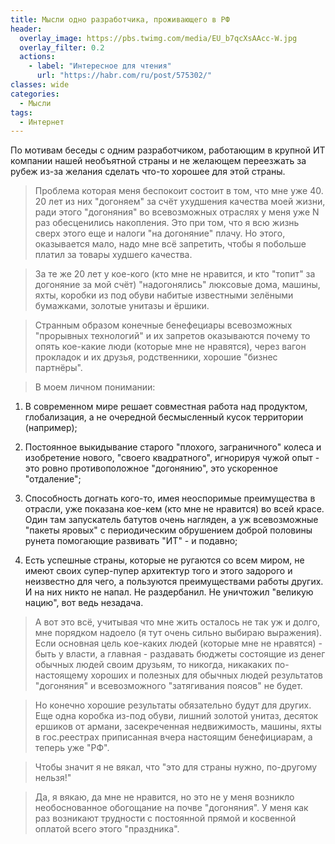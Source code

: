 ```yaml
---
title: Мысли одно разработчика, проживающего в РФ
header:
  overlay_image: https://pbs.twimg.com/media/EU_b7qcXsAAcc-W.jpg
  overlay_filter: 0.2
  actions:
    - label: "Интересное для чтения"
      url: "https://habr.com/ru/post/575302/"
classes: wide
categories:
  - Мысли
tags:
  - Интернет
---
```


По мотивам беседы с одним разработчиком, работающим в крупной ИТ компании нашей необъятной страны и не желающем переезжать за рубеж из-за желания сделать что-то хорошее для этой страны.

> Проблема которая меня беспокоит состоит в том, что мне уже 40. 20 лет из них "догоняем" за счёт ухудшения качества моей жизни, ради этого "догоняния" во всевозможных отраслях у меня уже N раз обесценились накопления. Это при том, что я всю жизнь сверх этого еще и налоги "на догоняние" плачу. Но этого, оказывается мало, надо мне всё запретить, чтобы я побольше платил за товары худшего качества.

> За те же 20 лет у кое-кого (кто мне не нравится, и кто "топит" за догоняние за мой счёт) "надогонялись" люксовые дома, машины, яхты, коробки из под обуви набитые известными зелёными бумажками, золотые унитазы и ёршики.

> Странным образом конечные бенефециары всевозможных "прорывных технологий" и их запретов оказываются почему то опять кое-какие люди (которые мне не нравятся), через вагон прокладок и их друзья, родственники, хорошие "бизнес партнёры".

> В моем личном понимании:

1. В современном мире решает совместная работа над продуктом, глобализация, а не очередной бесмысленный кусок территории (например);

2. Постоянное выкидывание старого "плохого, заграничного" колеса и изобретение нового, "своего квадратного", игнорируя чужой опыт - это ровно противоположное "догонянию", это ускоренное "отдаление";

3. Способность догнать кого-то, имея неоспоримые преимущества в отрасли, уже показана кое-кем (кто мне не нравится) во всей красе. Один там запускатель батутов очень нагляден, а уж всевозможные "пакеты яровых" с периодическим обрушением доброй половины рунета помогающие развивать "ИТ" - и подавно;

4. Есть успешные страны, которые не ругаются со всем миром, не имеют своих супер-пупер архитектур того и этого задорого и неизвестно для чего, а пользуются преимуществами работы других. И на них никто не напал. Не раздербанил. Не уничтожил "великую нацию", вот ведь незадача.

> А вот это всё, учитывая что мне жить осталось не так уж и долго, мне порядком надоело (я тут очень сильно выбираю выражения). Если основная цель кое-каких людей (которые мне не нравятся) - быть у власти, а главная - раздавать бюджеты состоящие из денег обычных людей своим друзьям, то никогда, никакаких по-настоящему хороших и полезных для обычных людей результатов "догоняния" и всевозможного "затягивания поясов" не будет.

> Но конечно хорошие результаты обязательно будут для других. Еще одна коробка из-под обуви, лишний золотой унитаз, десяток ершиков от армани, засекреченная недвижимость, машины, яхты в гос.реестрах приписанная вчера настоящим бенефициарам, а теперь уже "РФ".

> Чтобы значит я не вякал, что "это для страны нужно, по-другому нельзя!"

> Да, я вякаю, да мне не нравится, но это не у меня возникло необоснованное обогощание на почве "догоняния". У меня как раз возникают трудности с постоянной прямой и косвенной оплатой всего этого "праздника".
